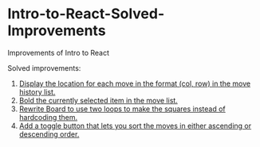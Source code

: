 # Intro-to-React-Solved-Improvements

Improvements of Intro to React

Solved improvements:

1. [Display the location for each move in the format (col, row) in the move history list.](https://github.com/uoshvis/Intro-to-React-Solved-Improvements/commit/ee607b5b0aad51b1c68decc7298ec866729c1241)
2. [Bold the currently selected item in the move list.
   ](https://github.com/uoshvis/Intro-to-React-Solved-Improvements/commit/8d91abc6a30be47936d8f4cdbfb4371c80c8b5c3)
3. [Rewrite Board to use two loops to make the squares instead of hardcoding them.](https://github.com/uoshvis/Intro-to-React-Solved-Improvements/commit/ba5536bad301991d8889a184eae8161dc4360890)
4. [Add a toggle button that lets you sort the moves in either ascending or descending order.
   ](https://github.com/uoshvis/Intro-to-React-Solved-Improvements/commit/450c0cfc3d1921b9f22505a94e57fffd26d40418)
